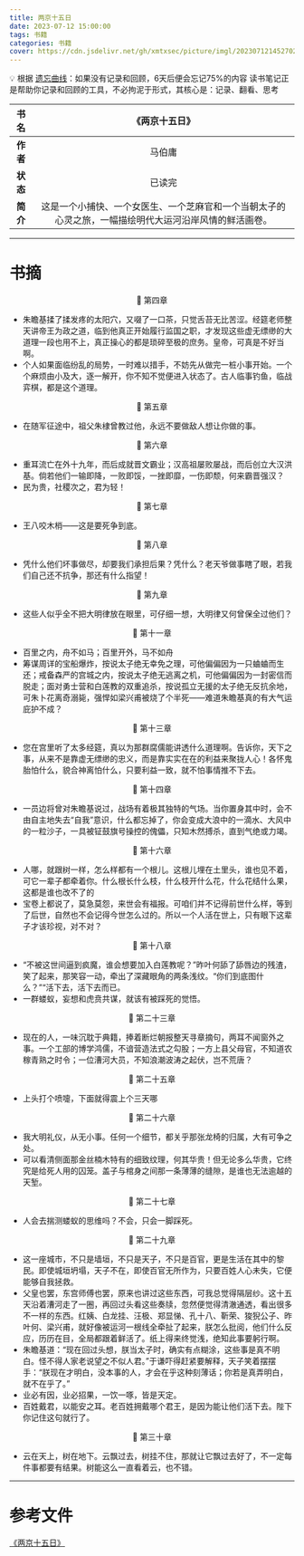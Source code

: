 ```yaml
---
title: 两京十五日
date: 2023-07-12 15:00:00
tags: 书籍
categories: 书籍
cover: https://cdn.jsdelivr.net/gh/xmtxsec/picture/imgl/202307121452702.jpg
---
```




💡  根据 [遗忘曲线](https://baike.baidu.com/item/%E9%81%97%E5%BF%98%E6%9B%B2%E7%BA%BF/7278665?fr=aladdin)：如果没有记录和回顾，6天后便会忘记75%的内容
      读书笔记正是帮助你记录和回顾的工具，不必拘泥于形式，其核心是：记录、翻看、思考




| **书名** |                        《两京十五日》                        |
| :------: | :----------------------------------------------------------: |
| **作者** |                            马伯庸                            |
| **状态** |                            已读完                            |
| **简介** | 这是一个小捕快、一个女医生、一个芝麻官和一个当朝太子的心灵之旅，一幅描绘明代大运河沿岸风情的鲜活画卷。 |

------



# 书摘

<center>📖 第四章</center>

- 朱瞻基揉了揉发疼的太阳穴，又啜了一口茶，只觉舌苔无比苦涩。经筵老师整天讲帝王为政之道，临到他真正开始履行监国之职，才发现这些虚无缥缈的大道理一段也用不上，真正操心的都是琐碎至极的庶务。皇帝，可真是不好当啊。
- 个人如果面临纷乱的局势，一时难以措手，不妨先从做完一桩小事开始。一个个麻烦由小及大，逐一解开，你不知不觉便进入状态了。古人临事钓鱼，临战弈棋，都是这个道理。

 

<center>📖 第五章</center>

- 在随军征途中，祖父朱棣曾教过他，永远不要做敌人想让你做的事。

 

<center>📖 第六章</center>

- 重耳流亡在外十九年，而后成就晋文霸业；汉高祖屡败屡战，而后创立大汉洪基。倘若他们一输即降，一败即馁，一挫即靡，一伤即颓，何来霸晋强汉？
- 民为贵，社稷次之，君为轻！



<center>📖 第七章</center>

- 王八咬木梢——这是要死争到底。



<center>📖 第八章</center>

- 凭什么他们坏事做尽，却要我们承担后果？凭什么？老天爷做事瞎了眼，若我们自己还不抗争，那还有什么指望！



<center>📖 第九章</center>

- 这些人似乎全不把大明律放在眼里，可仔细一想，大明律又何曾保全过他们？



<center>📖 第十一章</center>

- 百里之内，舟不如马；百里开外，马不如舟
- 筹谋周详的宝船爆炸，按说太子绝无幸免之理，可他偏偏因为一只蛐蛐而生还；戒备森严的宫城之内，按说太子绝无逃离之机，可他偏偏因为一封密信而脱走；面对勇士营和白莲教的双重追杀，按说孤立无援的太子绝无反抗余地，可朱卜花离奇溺毙，强悍如梁兴甫被烧了个半死——难道朱瞻基真的有大气运庇护不成？



<center>📖 第十三章</center>

- 您在宫里听了太多经筵，真以为那群腐儒能讲透什么道理啊。告诉你，天下之事，从来不是靠虚无缥缈的忠义，而是靠实实在在的利益来聚拢人心！各怀鬼胎怕什么，貌合神离怕什么，只要利益一致，就不怕事情推不下去。



<center>📖 第十四章</center>

- 一员边将曾对朱瞻基说过，战场有着极其独特的气场。当你置身其中时，会不由自主地失去“自我”意识，什么都忘掉了，你会变成大浪中的一滴水、大风中的一粒沙子，一具被钲鼓旗号操控的傀儡，只知木然搏杀，直到气绝或力竭。



<center>📖 第十六章</center>

- 人哪，就跟树一样，怎么样都有一个根儿。这根儿埋在土里头，谁也见不着，可它一辈子都牵着你。什么根长什么枝，什么枝开什么花，什么花结什么果，这都是谁也改不了的
- 宝卷上都说了，莫急莫怨，来世会有福报。可咱们并不记得前世什么样，等到了后世，自然也不会记得今世怎么过的。所以一个人活在世上，只有眼下这辈子才该珍视，对不对？



<center>📖 第十八章</center>

- “不被这世间逼到疯魔，谁会想要加入白莲教呢？”昨叶何舔了舔唇边的残渣，笑了起来，那笑容一动，牵出了深藏眼角的两条浅纹。“你们到底图什么？”“活下去，活下去而已。
- 一群蝼蚁，妄想和虎贲共谋，就该有被踩死的觉悟。

 

<center>📖 第二十三章</center>

- 现在的人，一味沉耽于典籍，捧着断烂朝报整天寻章摘句，两耳不闻窗外之事。一个工部的博学鸿儒，不谙营造法式之勾股；一方上县父母官，不知道农稼青熟之时令；一位漕河大员，不知浪潮波涛之起伏，岂不荒唐？



<center>📖 第二十五章</center>

- 上头打个喷嚏，下面就得震上个三天哪



<center>📖 第二十六章</center>

- 我大明礼仪，从无小事。任何一个细节，都关乎那张龙椅的归属，大有可争之处。
- 可以看清侧面那金丝楠木特有的细致纹理，何其华贵！但无论多么华贵，它终究是给死人用的囚笼。盖子与棺身之间那一条薄薄的缝隙，是谁也无法逾越的天堑。



<center>📖 第二十七章</center>

- 人会去揣测蝼蚁的思维吗？不会，只会一脚踩死。



<center>📖 第二十九章</center>

- 这一座城市，不只是墙垣，不只是天子，不只是百官，更是生活在其中的黎民。即使城垣坍塌，天子不在，即使百官无所作为，只要百姓人心未失，它便能够自我拯救。
- 父皇也罢，东宫师傅也罢，原来也讲过这些东西，可我总觉得隔层纱。这十五天沿着漕河走了一圈，再回过头看这些奏牍，忽然便觉得清澈通透，看出很多不一样的东西。红姨、白龙挂、汪极、郑显悌、孔十八、靳荣、狻猊公子、昨叶何、梁兴甫，就好像被运河一根线全牵扯了起来，朕怎么批阅，他们什么反应，历历在目，全局都跟着鲜活了。纸上得来终觉浅，绝知此事要躬行啊。
- 朱瞻基道：“现在回过头想，朕当太子时，确实有点糊涂，这些事是真不明白。怪不得人家老说望之不似人君。”于谦吓得赶紧要解释，天子笑着摆摆手：“朕现在才明白，没本事的人，才会在乎这种刻薄话；你若是真弄明白，就不在乎了。”
- 业必有因，业必招果，一饮一啄，皆是天定。
- 百姓戴君，以能安之耳。老百姓拥戴哪个君王，是因为能让他们活下去。陛下你记住这句就行了。



<center>📖 第三十章</center>

- 云在天上，树在地下。云飘过去，树挂不住，那就让它飘过去好了，不一定每件事都要有结果。树能这么一直看着云，也不错。

------

# 参考文件

[《两京十五日》](https://book.douban.com/subject/35080870/)